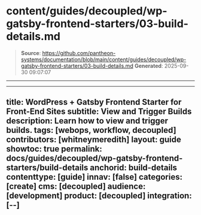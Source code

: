 # content/guides/decoupled/wp-gatsby-frontend-starters/03-build-details.md

> **Source**: https://github.com/pantheon-systems/documentation/blob/main/content/guides/decoupled/wp-gatsby-frontend-starters/03-build-details.md
> **Generated**: 2025-09-30 09:07:07

---

---
title: WordPress + Gatsby Frontend Starter for Front-End Sites
subtitle: View and Trigger Builds
description: Learn how to view and trigger builds.
tags: [webops, workflow, decoupled]
contributors: [whitneymeredith]
layout: guide
showtoc: true
permalink: docs/guides/decoupled/wp-gatsby-frontend-starters/build-details
anchorid: build-details
contenttype: [guide]
innav: [false]
categories: [create]
cms: [decoupled]
audience: [development]
product: [decoupled]
integration: [--]
---

<Partial file="decoupled-build-info.md" />